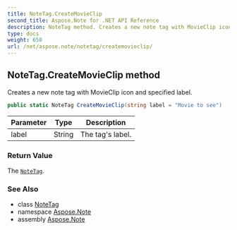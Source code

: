 ```yaml
---
title: NoteTag.CreateMovieClip
second_title: Aspose.Note for .NET API Reference
description: NoteTag method. Creates a new note tag with MovieClip icon and specified label
type: docs
weight: 650
url: /net/aspose.note/notetag/createmovieclip/
---
```

## NoteTag.CreateMovieClip method

Creates a new note tag with MovieClip icon and specified label.

```csharp
public static NoteTag CreateMovieClip(string label = "Movie to see")
```

| Parameter | Type | Description |
| --- | --- | --- |
| label | String | The tag's label. |

### Return Value

The [`NoteTag`](../).

### See Also

* class [NoteTag](../)
* namespace [Aspose.Note](../../notetag/)
* assembly [Aspose.Note](../../../)



